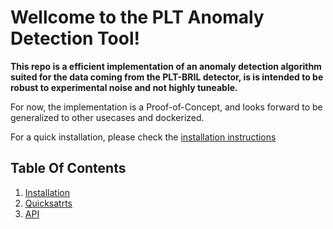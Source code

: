 # Wellcome to the PLT Anomaly Detection Tool!

**This repo is a efficient implementation of an anomaly detection algorithm suited for the data coming from the PLT-BRIL detector, is is intended to be robust to experimental noise and not highly tuneable.**

For now, the implementation is a Proof-of-Concept, and looks forward to be generalized to other usecases and dockerized.

For a quick installation, please check the [installation instructions]()

## Table Of Contents

1. [Installation](install.md)
2. [Quicksatrts](quickstart.md)
3. [API](api.md)